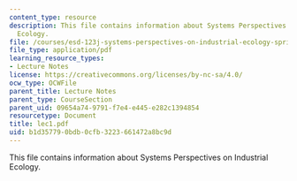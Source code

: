 ```yaml
---
content_type: resource
description: This file contains information about Systems Perspectives on Industrial
  Ecology.
file: /courses/esd-123j-systems-perspectives-on-industrial-ecology-spring-2006/b1d357790bdb0cfb3223661472a8bc9d_lec1.pdf
file_type: application/pdf
learning_resource_types:
- Lecture Notes
license: https://creativecommons.org/licenses/by-nc-sa/4.0/
ocw_type: OCWFile
parent_title: Lecture Notes
parent_type: CourseSection
parent_uid: 09654a74-9791-f7e4-e445-e282c1394854
resourcetype: Document
title: lec1.pdf
uid: b1d35779-0bdb-0cfb-3223-661472a8bc9d
---
```

This file contains information about Systems Perspectives on Industrial Ecology.